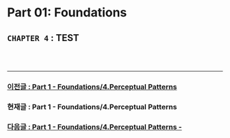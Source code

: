 # Part 01: Foundations

## `CHAPTER 4` : **TEST**

<br/>
<br/>

---

### [ 이전글 : Part 1 - Foundations/4.Perceptual Patterns](./01-Foundations-04-PP01-PerceptualPatterns.md)

### 현재글 : Part 1 - Foundations/4.Perceptual Patterns

### [다음글 : Part 1 - Foundations/4.Perceptual Patterns - ](./01-Foundations-04-PP03-.md)
